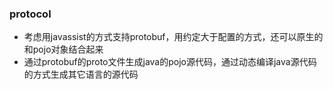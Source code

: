 ### protocol

- 考虑用javassist的方式支持protobuf，用约定大于配置的方式，还可以原生的和pojo对象结合起来
- 通过protobuf的proto文件生成java的pojo源代码，通过动态编译java源代码的方式生成其它语言的源代码
